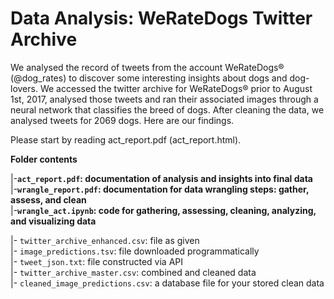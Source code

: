 # Data Analysis: WeRateDogs Twitter Archive

We analysed the record of tweets from the account WeRateDogs® (@dog_rates) to discover some interesting insights about dogs and dog-lovers. We accessed the twitter archive for WeRateDogs® prior to August 1st, 2017, analysed those tweets and ran their associated images through a neural network that classifies the breed of dogs. After cleaning the data, we analysed tweets for 2069 dogs. Here are our findings.

Please start by reading act_report.pdf (act_report.html).

**Folder contents**

|-**`act_report.pdf`: documentation of analysis and insights into final data**  
|-**`wrangle_report.pdf`: documentation for data wrangling steps: gather, assess, and clean**    
|-**`wrangle_act.ipynb`: code for gathering, assessing, cleaning, analyzing, and visualizing data** 

|- `twitter_archive_enhanced.csv`: file as given    
|- `image_predictions.tsv`: file downloaded programmatically  
|- `tweet_json.txt`: file constructed via API  
|- `twitter_archive_master.csv`: combined and cleaned data  
|- `cleaned_image_predictions.csv`: a database file for your stored clean data  
